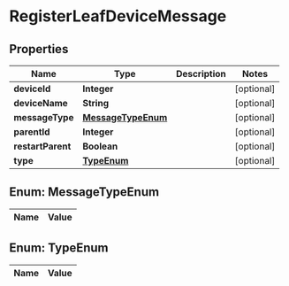 
# RegisterLeafDeviceMessage

## Properties
Name | Type | Description | Notes
------------ | ------------- | ------------- | -------------
**deviceId** | **Integer** |  |  [optional]
**deviceName** | **String** |  |  [optional]
**messageType** | [**MessageTypeEnum**](#MessageTypeEnum) |  |  [optional]
**parentId** | **Integer** |  |  [optional]
**restartParent** | **Boolean** |  |  [optional]
**type** | [**TypeEnum**](#TypeEnum) |  |  [optional]


<a name="MessageTypeEnum"></a>
## Enum: MessageTypeEnum
Name | Value
---- | -----


<a name="TypeEnum"></a>
## Enum: TypeEnum
Name | Value
---- | -----



